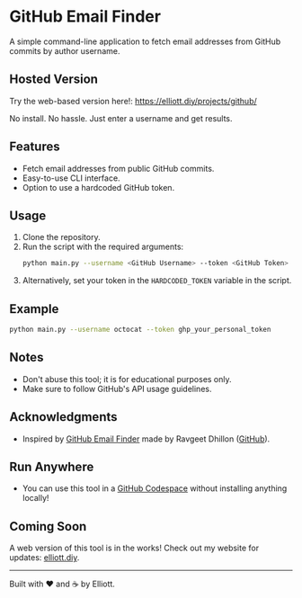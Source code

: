 # GitHub Email Finder

A simple command-line application to fetch email addresses from GitHub commits by author username. 

## Hosted Version

Try the web-based version here!:
 https://elliott.diy/projects/github/

No install. No hassle. Just enter a username and get results.

## Features
- Fetch email addresses from public GitHub commits.
- Easy-to-use CLI interface.
- Option to use a hardcoded GitHub token.

## Usage
1. Clone the repository.
2. Run the script with the required arguments:
   ```bash
   python main.py --username <GitHub Username> --token <GitHub Token>
   ```
3. Alternatively, set your token in the `HARDCODED_TOKEN` variable in the script.

## Example
```bash
python main.py --username octocat --token ghp_your_personal_token
```

## Notes
- Don't abuse this tool; it is for educational purposes only.
- Make sure to follow GitHub's API usage guidelines.

## Acknowledgments
- Inspired by [GitHub Email Finder](https://github-email-finder.netlify.app/) made by Ravgeet Dhillon ([GitHub](https://github.com/ravgeetdhillon)).

## Run Anywhere
- You can use this tool in a [GitHub Codespace](https://github.com/features/codespaces) without installing anything locally!

## Coming Soon
A web version of this tool is in the works! Check out my website for updates: [elliott.diy](https://elliott.diy).

---
Built with ❤️ and ☕ by Elliott. 

